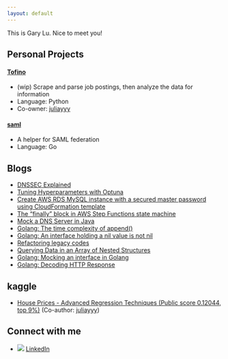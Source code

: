 ```yaml
---
layout: default
---
```


This is Gary Lu. Nice to meet you!

## Personal Projects
#### [Tofino](https://github.com/glucn/tofino)
- (wip) Scrape and parse job postings, then analyze the data for information
- Language: Python
- Co-owner: [juliayyy](https://github.com/juliayyy)

#### [saml](https://github.com/glucn/saml)
- A helper for SAML federation
- Language: Go

## Blogs
- [DNSSEC Explained](https://glucn.medium.com/what-is-dnssec-90b89671c1dd?source=github)
- [Tuning Hyperparameters with Optuna](https://glucn.medium.com/tuning-hyperparameters-with-optuna-af342facc549?source=github)
- [Create AWS RDS MySQL instance with a secured master password using CloudFormation template](https://glucn.medium.com/create-aws-rds-mysql-instance-with-a-secured-master-password-using-cloudformation-template-c3a767062972?source=github)
- [The “finally” block in AWS Step Functions state machine](https://glucn.medium.com/the-finally-block-in-aws-step-functions-state-machine-40048faaeffe?source=github)
- [Mock a DNS Server in Java](https://glucn.medium.com/mock-a-dns-server-in-java-a810b9338872?source=github)
- [Golang: The time complexity of append()](https://glucn.medium.com/golang-the-time-complexity-of-append-2177dcfb6bad?source=github)
- [Golang: An interface holding a nil value is not nil](https://glucn.medium.com/golang-an-interface-holding-a-nil-value-is-not-nil-bb151f472cc7?source=github)
- [Refactoring legacy codes](https://glucn.wordpress.com/2018/04/11/refactoring-legacy-codes/)
- [Querying Data in an Array of Nested Structures](https://glucn.wordpress.com/2018/03/12/querying-data-in-an-array-of-nested-structures/)
- [Golang: Mocking an interface in Golang](https://glucn.wordpress.com/2018/03/04/mocking-an-interface-in-golang/)
- [Golang: Decoding HTTP Response](https://glucn.wordpress.com/2018/02/11/decoding-http-response-in-golang/)

## kaggle
- [House Prices - Advanced Regression Techniques (Public score 0.12044, top 9%)](https://www.kaggle.com/garylucn/house-price) (Co-author: [juliayyy](https://github.com/juliayyy))

## Connect with me
- ![](https://i.stack.imgur.com/gVE0j.png) [LinkedIn](https://www.linkedin.com/in/gary-yue-lu)

